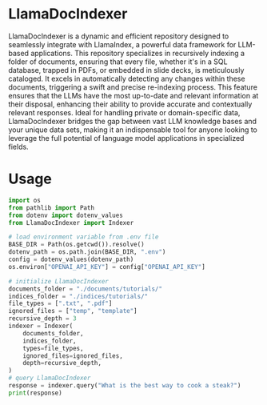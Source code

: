 # LlamaDocIndexer

LlamaDocIndexer is a dynamic and efficient repository designed to seamlessly integrate with LlamaIndex, a powerful data framework for LLM-based applications. This repository specializes in recursively indexing a folder of documents, ensuring that every file, whether it's in a SQL database, trapped in PDFs, or embedded in slide decks, is meticulously cataloged. It excels in automatically detecting any changes within these documents, triggering a swift and precise re-indexing process. This feature ensures that the LLMs have the most up-to-date and relevant information at their disposal, enhancing their ability to provide accurate and contextually relevant responses. Ideal for handling private or domain-specific data, LlamaDocIndexer bridges the gap between vast LLM knowledge bases and your unique data sets, making it an indispensable tool for anyone looking to leverage the full potential of language model applications in specialized fields.



# Usage
```python
import os
from pathlib import Path
from dotenv import dotenv_values
from LlamaDocIndexer import Indexer

# load environment variable from .env file
BASE_DIR = Path(os.getcwd()).resolve()
dotenv_path = os.path.join(BASE_DIR, ".env")
config = dotenv_values(dotenv_path)
os.environ["OPENAI_API_KEY"] = config["OPENAI_API_KEY"]

# initialize LlamaDocIndexer
documents_folder = "./documents/tutorials/"
indices_folder = "./indices/tutorials/"
file_types = [".txt", ".pdf"]
ignored_files = ["temp", "template"]
recursive_depth = 3
indexer = Indexer(
    documents_folder,
    indices_folder,
    types=file_types,
    ignored_files=ignored_files,
    depth=recursive_depth,
)
# query LlamaDocIndexer
response = indexer.query("What is the best way to cook a steak?")
print(response)
```
